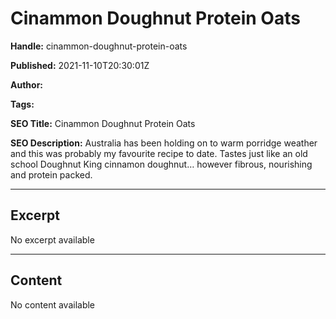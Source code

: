 # Cinammon Doughnut Protein Oats

**Handle:** cinammon-doughnut-protein-oats

**Published:** 2021-11-10T20:30:01Z

**Author:**  

**Tags:** 

**SEO Title:** Cinammon Doughnut Protein Oats

**SEO Description:** Australia has been holding on to warm porridge weather and this was probably my favourite recipe to date. Tastes just like an old school Doughnut King cinnamon doughnut… however fibrous, nourishing and protein packed.

---

## Excerpt

No excerpt available

---

## Content

No content available

